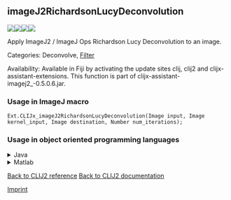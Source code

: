 ## imageJ2RichardsonLucyDeconvolution
<img src="images/mini_empty_logo.png"/><img src="images/mini_empty_logo.png"/><img src="images/mini_clijx_logo.png"/><img src="images/mini_empty_logo.png"/>

Apply ImageJ2 / ImageJ Ops Richardson Lucy Deconvolution to an image.

Categories: Deconvolve, [Filter](https://clij.github.io/clij2-docs/reference__filter)

Availability: Available in Fiji by activating the update sites clij, clij2 and clijx-assistant-extensions.
This function is part of clijx-assistant-imagej2_-0.5.0.6.jar.

### Usage in ImageJ macro
```
Ext.CLIJx_imageJ2RichardsonLucyDeconvolution(Image input, Image kernel_input, Image destination, Number num_iterations);
```


### Usage in object oriented programming languages



<details>

<summary>
Java
</summary>
<pre class="highlight">// init CLIJ and GPU
import net.haesleinhuepf.clijx.CLIJx;
import net.haesleinhuepf.clij.clearcl.ClearCLBuffer;
CLIJx clijx = CLIJx.getInstance();

// get input parameters
ClearCLBuffer input = clijx.push(inputImagePlus);
ClearCLBuffer kernel_input = clijx.push(kernel_inputImagePlus);
destination = clijx.create(input);
int num_iterations = 10;
</pre>

<pre class="highlight">
// Execute operation on GPU
clijx.imageJ2RichardsonLucyDeconvolution(input, kernel_input, destination, num_iterations);
</pre>

<pre class="highlight">
// show result
destinationImagePlus = clijx.pull(destination);
destinationImagePlus.show();

// cleanup memory on GPU
clijx.release(input);
clijx.release(kernel_input);
clijx.release(destination);
</pre>

</details>



<details>

<summary>
Matlab
</summary>
<pre class="highlight">% init CLIJ and GPU
clijx = init_clatlabx();

% get input parameters
input = clijx.pushMat(input_matrix);
kernel_input = clijx.pushMat(kernel_input_matrix);
destination = clijx.create(input);
num_iterations = 10;
</pre>

<pre class="highlight">
% Execute operation on GPU
clijx.imageJ2RichardsonLucyDeconvolution(input, kernel_input, destination, num_iterations);
</pre>

<pre class="highlight">
% show result
destination = clijx.pullMat(destination)

% cleanup memory on GPU
clijx.release(input);
clijx.release(kernel_input);
clijx.release(destination);
</pre>

</details>



[Back to CLIJ2 reference](https://clij.github.io/clij2-docs/reference)
[Back to CLIJ2 documentation](https://clij.github.io/clij2-docs)

[Imprint](https://clij.github.io/imprint)
